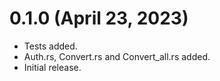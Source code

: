 # 0.1.0 (April 23, 2023)

* Tests added.
* Auth.rs, Convert.rs and Convert_all.rs added.
* Initial release.
